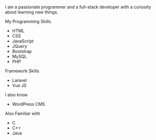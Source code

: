 I am a passionate programmer and a full-stack developer with a curiosity about learning new things.
 
My Programming Skills
* HTML
* CSS
* JavaScript
* JQuery
* Bootstrap
* MySQL
* PHP

Framework Skills
* Laravel
* Vue JS

I also know
 
* WordPress CMS
 
Also Familiar with
* C
* C++
* Java
 


 
 
 

